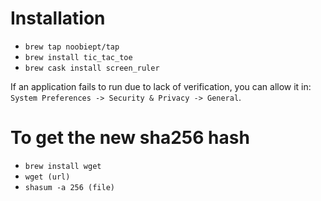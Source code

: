 # Installation #

-   `brew tap noobiept/tap`
-   `brew install tic_tac_toe`
-   `brew cask install screen_ruler`

If an application fails to run due to lack of verification, you can allow it in: `System Preferences -> Security & Privacy -> General`.


# To get the new sha256 hash

- `brew install wget`
- `wget (url)`
- `shasum -a 256 (file)`
